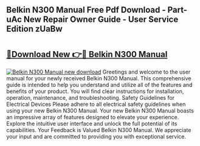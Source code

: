 ## Belkin N300 Manual Free Pdf Download - Part-uAc New Repair Owner Guide - User Service Edition zUaBw

# <h2><a href="http://cf28770.oget.top/?id=Belkin+N300+Manual">🔗Download New 👉🔴 Belkin N300 Manual</a></h2>

[![Belkin N300 Manual new download](https://i.imgur.com/5g1atiW.png)](http://cf28770.oget.top/?id=Belkin+N300+Manual)
Greetings and welcome to the user manual for your newly received Belkin N300 Manual. This comprehensive guide is intended to help you understand and utilize all of the features and benefits of your product. You will find clear instructions for installation, operation, maintenance, and troubleshooting. Safety Guidelines for Electrical Devices Please adhere to all electrical safety guidelines when using your new Belkin N300 Manual. Your new Belkin N300 Manual boasts an impressive array of features designed to elevate your experience. Explore the intuitive user interface and unlock the full potential of its capabilities. Your Feedback is Valued Belkin N300 Manual. We appreciate your input and are committed to providing you with exceptional service.
